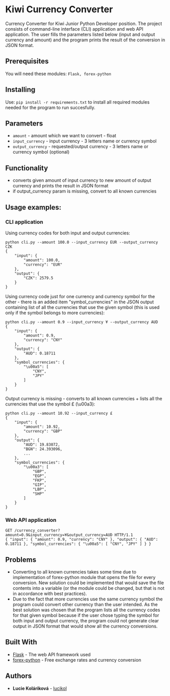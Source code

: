 # Kiwi Currency Converter
Currency Converter for Kiwi Junior Python Developer position. The project consists of command-line interface (CLI) application and web API application. The user fills the parameters listed below (input and output currency and amount) and the program prints the result of the conversion in JSON format.

## Prerequisites

You will need these modules: ```Flask, forex-python```

## Installing

Use: 
```pip install -r requirements.txt``` to install all required modules needed for the program to run succesfully.

## Parameters
- `amount` - amount which we want to convert - float
- `input_currency` - input currency - 3 letters name or currency symbol
- `output_currency` - requested/output currency - 3 letters name or currency symbol (optional)

## Functionality
- converts given amount of input currency to new amount of output currency and prints the result in JSON format 
- if output_currency param is missing, convert to all known currencies

## Usage examples:
### CLI application
Using currency codes for both input and output currencies:
```
python cli.py --amount 100.0 --input_currency EUR --output_currency CZK
{
    "input": {
        "amount": 100.0,
        "currency": "EUR"
    },
    "output": {
        "CZK": 2579.5
    }
}
```
Using currency code just for one currency and currency symbol for the other - there is an added item "symbol_currencies" in the JSON output containing list of all the currencies that use the given symbol (this is used only if the symbol belongs to more currencies):
```
python cli.py --amount 0.9 --input_currency ¥ --output_currency AUD
{
    "input": {
        "amount": 0.9,
        "currency": "CNY"
    },
    "output": {
        "AUD": 0.18711
    },
    "symbol_currencies": {
        "\u00a5": [
            "CNY",
            "JPY"
        ]
    }
}
```
Output currency is missing - converts to all known currencies + lists all the currencies that use the symbol £ (\u00a3):
```
python cli.py --amount 10.92 --input_currency £
{
    "input": {
        "amount": 10.92,
        "currency": "GBP"
    },
    "output": {
        "AUD": 19.83072,
        "BGN": 24.393096,
        ...
    },
    "symbol_currencies": {
        "\u00a3": [
            "GBP",
            "EGP",
            "FKP",
            "GIP",
            "LBP",
            "SHP"
        ]
    }
}

```

### Web API application
```
GET /currency_converter?amount=0.9&input_currency=¥&output_currency=AUD HTTP/1.1
{ "input": { "amount": 0.9, "currency": "CNY" }, "output": { "AUD": 0.18711 }, "symbol_currencies": { "\u00a5": [ "CNY", "JPY" ] } }
```

## Problems
- Converting to all known currencies takes some time due to implementation of forex-python module that opens the file for every conversion. New solution could be implemented that would save the file contents into a variable (or the module could be changed, but that is not in accordance with best practices).
- Due to the fact that more currencies use the same currency symbol the program could convert other currency than the user intended. As the best solution was chosen that the program lists all the currency codes for that given symbol because if the user chose typing the symbol for both input and output currency, the program could not generate clear output in JSON format that would show all the currency conversions.


## Built With

* [Flask](http://flask.pocoo.org/) - The web API framework used
* [forex-python](https://pypi.org/project/forex-python/) - Free exchange rates and currency conversion

## Authors

* **Lucie Koláriková** - [lucikol](https://github.com/lucikol)
